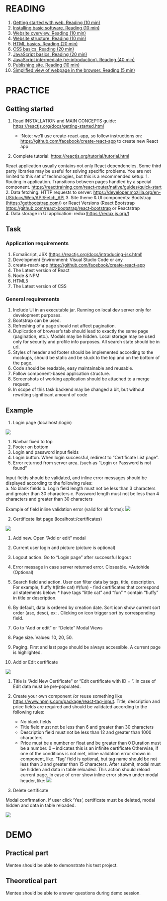 # READING

1. [Getting started with web. Reading (10 min)](https://developer.mozilla.org/en-US/docs/Learn/Getting_started_with_the_web) 
2. [Installing basic software. Reading (10 min)](https://developer.mozilla.org/en-US/docs/Learn/Getting_started_with_the_web/Installing_basic_software) 
3. [Website overview. Reading (10 min)](https://developer.mozilla.org/en-US/docs/Learn/Getting_started_with_the_web/What_will_your_website_look_like)
4. [Website structure. Reading (10 min)](https://developer.mozilla.org/en-US/docs/Learn/Getting_started_with_the_web/Dealing_with_files)
5. [HTML basics. Reading (20 min)](https://developer.mozilla.org/en-US/docs/Learn/Getting_started_with_the_web/HTML_basics)
6. [CSS basics. Reading (20 min)](https://developer.mozilla.org/en-US/docs/Learn/Getting_started_with_the_web/CSS_basics)
7. [JavaScript basics. Reading (20 min)](https://developer.mozilla.org/en-US/docs/Learn/Getting_started_with_the_web/JavaScript_basics) 
8. [JavaScript intermediate (re-introduction). Reading (40 min)](https://developer.mozilla.org/en-US/docs/Web/JavaScript/A_re-introduction_to_JavaScript) 
9. [Publishing site. Reading (10 min)](https://developer.mozilla.org/en-US/docs/Learn/Getting_started_with_the_web/Publishing_your_website)
10. [Simplified view of webpage in the browser. Reading (5 min)](https://developer.mozilla.org/en-US/docs/Learn/Getting_started_with_the_web/How_the_Web_works)

# PRACTICE
## Getting started

1. Read INSTALLATION and MAIN CONCEPTS guide: https://reactjs.org/docs/getting-started.html 
    
    * !Note: we’ll use create-react-app, so follow instructions on: https://github.com/facebook/create-react-app to create new React app 

2. Complete tutorial: https://reactjs.org/tutorial/tutorial.html 

React application usually contains not only React dependencies. Some third party libraries may be useful for solving specific problems. You are not limited to this set of technologies, but this is a recommended setup:
     1. Routing in application. Transitions between pages handled by a special component. https://reacttraining.com/react-router/native/guides/quick-start
     2. Data fetching. HTTP requests to server: https://developer.mozilla.org/en-US/docs/Web/API/Fetch_API
     3. Site theme & UI components: Bootstrap (https://getbootstrap.com/) or React Versions (React Bootstrap https://github.com/react-bootstrap/react-bootstrap or Reactstrap  
     4. Data storage in UI application: redux(https://redux.js.org/)

## Task
### Application requirements

1. EcmaScript, JSX (https://reactjs.org/docs/introducing-jsx.html)
2. Development Environment: Visual Studio Code or any
3. create-react-app https://github.com/facebook/create-react-app
4. The Latest version of React 
5. Node & NPM
6. HTML5
7. The Latest version of CSS

### General requirements

1. Include UI in an executable jar. Running on local dev server only for development purposes. 
2. Bootstrap can be used.
3. Refreshing of a page should not affect pagination.
4. Duplication of browser’s tab should lead to exactly the same page (pagination, etc.). Modals may be hidden. Local storage may be used only for security and profile info purposes. All search state should be in url. 
5. Styles of header and footer should be implemented according to the mockups, should be static and be stuck to the top and on the bottom of the page.
6. Code should be readable, easy maintainable and reusable. 
7. Follow component-based application structure.
8. Screenshots of working application should be attached to a merge request. 
9. In scope of this task backend may be changed a bit, but without rewriting significant amount of code 

## Example

1. Login page (localhost:<port>/login)

![](media/login_page.png)

1. Navbar fixed to top 
2. Footer on bottom 
3. Login and password input fields 
4. Login button. When login successful, redirect to “Certificate List page”. 
5. Error returned from server area. (such as “Login or Password is not found” 

Input fields should be validated, and inline error messages should be displayed according to the following rules:  
     a. No blank fields
     b. Login field length must not be less than 3 characters and greater than 30 characters 
     c. Password length must not be less than 4 characters and greater than 30 characters 

Example of field inline validation error (valid for all forms):
![](media/error_example_1.png)

2. Certificate list page (localhost:<port>/certificates)

![](media/list_page.png)

1. Add new. Open “Add or edit” modal 
2. Current user login and picture (picture is optional) 
3. Logout action. Go to “Login page” after successful logout 
4. Error message in case server returned error. Closeable. *Autohide (Optional)
5. Search field and action. User can filter data by tags, title, description.
For example, fluffy #(little cat) #(fun) - find certificates that correspond all statements below:
        * have tags “little cat” and “fun” 
        * contain “fluffy” in title or description.
6. By default, data is ordered by creation date. Sort icon show current sort order (asc, desc), ex: . Clicking on icon trigger sort by corresponding field.
7. Go to “Add or edit” or “Delete” Modal Views
8. Page size. Values: 10, 20, 50.
9. Paging. First and last page should be always accessible. A current page is highlighted.

3. Add or Edit certificate

![](media/add_edit_page.png)

1. Title is “Add New Certificate” or “Edit certificate with ID = <id>”. In case of Edit data must be pre-populated. 
2. Create your own component /or reuse something like https://www.npmjs.com/package/react-tag-input. Title, description and price fields are required and should be validated according to the following rules:  
     * No blank fields
     * Title field must not be less than 6 and greater than 30 characters
     * Description field must not be less than 12 and greater than 1000 characters
     * Price must be a number or float and be greater than 0
Duration must be a number. 0 – indicates this is an infinite certificate
Otherwise, if one of the conditions is not met, inline validation error shown in component, like. 'Tag' field is optional, but tag name should be not less than 3 and greater than 15 characters. After submit, modal must be hidden and data in table reloaded. This action should reload current page. In case of error show inline error shown under modal header, like:
![](media/error_example_2.png)

4. Delete certificate

Modal confirmation. If user click ‘Yes’, certificate must be deleted, modal hidden and data in table reloaded.

![](media/delete_page.png)

# DEMO
## Practical part

Mentee should be able to demonstrate his test project.

## Theoretical part

Mentee should be able to answer questions during demo session.